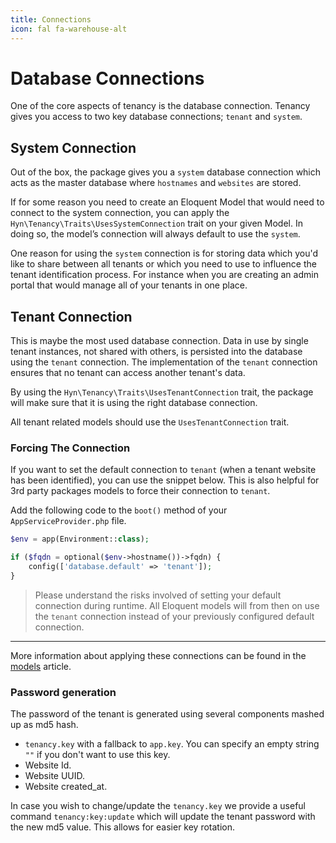 ```yaml
---
title: Connections
icon: fal fa-warehouse-alt
---
```


# Database Connections

One of the core aspects of tenancy is the database connection. Tenancy
gives you access to two key database connections; `tenant` and `system`.

## System Connection
Out of the box, the package gives you a `system` database connection which acts as
the master database where `hostnames` and `websites` are stored.

If for some reason you need to create an Eloquent Model that would need to connect
to the system connection, you can apply the `Hyn\Tenancy\Traits\UsesSystemConnection`
trait on your given Model. In doing so, the model’s connection will always default to use the `system`.

One reason for using the `system` connection is for storing data which you'd like
to share between all tenants or which you need to use to influence the tenant identification
process. For instance when you are creating an admin portal that would manage all of your
tenants in one place.

## Tenant Connection
This is maybe the most used database connection. Data in use by single tenant instances,
not shared with others, is persisted into the database using the `tenant` connection. The
implementation of the `tenant` connection ensures that no tenant can access another tenant's data.

By using the `Hyn\Tenancy\Traits\UsesTenantConnection` trait, the package will make sure
that it is using the right database connection.

All tenant related models should use the `UsesTenantConnection` trait.

### Forcing The Connection

If you want to set the default connection to `tenant` (when a tenant website has been identified), you can use the snippet below.
This is also helpful for 3rd party packages models to force their connection to `tenant`.

Add the following code to the `boot()` method of your `AppServiceProvider.php` file.

```php
$env = app(Environment::class);

if ($fqdn = optional($env->hostname())->fqdn) {
    config(['database.default' => 'tenant']);
}
```

> Please understand the risks involved of setting your default connection during runtime. All Eloquent models will from then on use the `tenant` connection instead of your previously configured default connection.

---

More information about applying these connections can be found in the [models](models) article.

### Password generation

The password of the tenant is generated using several components mashed up as md5 hash.

- `tenancy.key` with a fallback to `app.key`. You can specify an empty string `""` if you don't want to use this key.
- Website Id.
- Website UUID.
- Website created_at.

In case you wish to change/update the `tenancy.key` we provide a useful command `tenancy:key:update`
which will update the tenant password with the new md5 value. This allows for easier key rotation.

